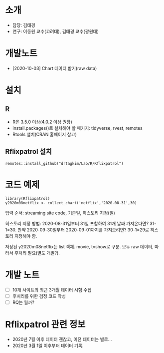 # 소개
- 담당: 김태경
- 연구: 이동원 교수(고려대), 김태경 교수(광원대)

# 개발노트
* [2020-10-03] Chart 데이터 받기(raw data)

# 설치
## R
* R은 3.5.0 이상(4.0.2 이상 권장)
* install.packages()로 설치해야 할 패키지: tidyverse, rvest, remotes
* Rtools 설치(CRAN 홈페이지 참고)

## Rflixpatrol 설치

```
remotes::install_github("drtagkim/Lab/R/Rflixpatrol")
```

# 코드 예제

```{r}
library(Rflixpatrol)
y2020m08netflix <- collect_chart('netflix','2020-08-31',30) 
```
입력 순서: streaming site code, 기준일, 히스토리 지정(일)

히스토리 지정 방법: 2020-08-31일부터 31일 포함하여 31개 날짜 가져온다면? 31-1=30. 만약 2020-09-30일부터 2020-09-01까지를 가져오려면? 30-1=29로 히스토리 지정해야 함.

저장된 y2020m08netflix는 list 객체. movie, tvshow로 구분. 모두 raw 데이터, 따라서 후처리 필요(별도 개발?).

# 개발 노트
- [ ] 10개 사이트의 최근 3개월 데이터 시험 수집
- [ ] 후처리를 위한 검정 코드 작성
- [ ] RQ는 뭘까?

# Rflixpatrol 관련 정보
* 2020년 7월 이후 데이터 괜찮고, 이전 데이터는 별로...
* 2020년 3월 1일 이후부터 데이터 기록.